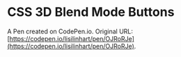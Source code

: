# CSS 3D Blend Mode Buttons

A Pen created on CodePen.io. Original URL: [https://codepen.io/lisilinhart/pen/OJRoRJe](https://codepen.io/lisilinhart/pen/OJRoRJe).


